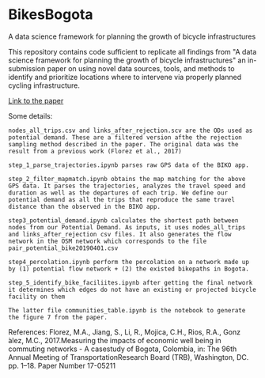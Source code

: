 # BikesBogota
A data science framework for planning the growth of bicycle infrastructures

This repository contains code sufficient to replicate all findings from "A data science framework for planning the growth of
bicycle infrastructures" an in-submission paper on using novel data sources, tools, and methods to identify and prioritize locations where to intervene via properly planned cycling infrastructure.

[Link to the paper](https://www.sciencedirect.com/science/article/pii/S0968090X19306436?dgcid=author)

Some details:

    nodes_all_trips.csv and links_after_rejection.scv are the ODs used as potential demand. These are a filtered version afthe the rejection sampling method described in the paper. The original data was the result from a previous work (​Florez et al., 2017​)

    step_1_parse_trajectories.ipynb parses raw GPS data of the BIKO app.

    step_2_filter_mapmatch.ipynb obtains the map matching for the above GPS data. It parses the trajectories, analyzes the travel speed and duration as well as the departures of each trip. We define our potential demand as all the trips that reproduce the same travel distance than the observed in the BIKO app.

    step3_potential_demand.ipynb calculates the shortest path between nodes from our Potential Demand. As inputs, it uses nodes_all_trips and links_after_rejection csv files. It also generates the flow network in the OSM network which corresponds to the file pair_potential_bike20190401.csv

    step4_percolation.ipynb perform the percolation on a network made up by (1) potential flow network + (2) the existed bikepaths in Bogota.

    step_5_identify_bike_faciliites.ipynb after getting the final network it determines which edges do not have an existing or projected bicycle facility on them

    The latter file communities_table.ipynb is the notebook to generate the figure 7 from the paper.

References:
Florez, M.A., Jiang, S., Li, R., Mojica, C.H., Rios, R.A., Gonz ́alez, M.C., 2017.Measuring the impacts of economic well being in commuting networks - A casestudy of Bogota, Colombia, in:  The 96th Annual Meeting of TransportationResearch Board (TRB), Washington, DC. pp. 1–18. Paper Number 17-05211
